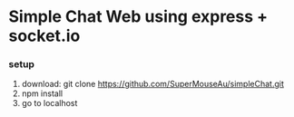 # Simple Chat Web using express + socket.io
### setup
1. download: git clone https://github.com/SuperMouseAu/simpleChat.git
2. npm install
3. go to localhost

